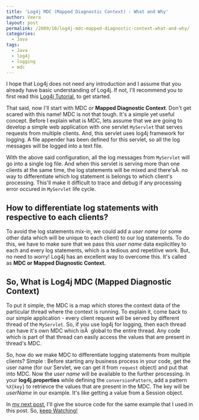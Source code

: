 ```yaml
---
title: 'Log4j MDC (Mapped Diagnostic Context) : What and Why'
author: Veera
layout: post
permalink: /2009/10/log4j-mdc-mapped-diagnostic-context-what-and-why/
categories:
  - Java
tags:
  - Java
  - log4j
  - logging
  - mdc
---
```


I hope that Log4j does not need any introduction and I assume that you already have basic understanding of Log4j. If not, I'll recommend you to first read this [Log4j Tutorial][1], to get started.

 [1]: http://veerasundar.com/blog/2009/07/log4j-tutorial-adding-log4j-logging-to-your-project/ "Log4j Tutorial"

That said, now I'll start with MDC or **Mapped Diagnostic Context**. Don't get scared with this name! MDC is not that tough. It's a simple yet useful concept. Before I explain what is MDC, lets assume that we are going to develop a simple web application with one servlet `MyServlet` that serves requests from multiple clients. And, this servlet uses log4j framework for logging. A file appender has been defined for this servlet, so all the log messages will be logged into a text file.

With the above said configuration, all the log messages from `MyServlet` will go into a single log file. And when this servlet is serving more than one clients at the same time, the log statements will be mixed and there'sÂ  no way to differentiate which log statement is belongs to which client's processing. This'll make it difficult to trace and debug if any processing error occured in `MyServlet` life cycle.

## How to differentiate log statements with respective to each clients?

To avoid the log statements mix-in, we could add a *user name* (or some other data which will be unique to each client) to our log statements. To do this, we have to make sure that we pass this *user name* data explicitley to each and every log statements, which is a tedious and repetitive work. But, no need to worry! Log4j has an excellent way to overcome this. It's called as **MDC or Mapped Diagnostic Context.**

## So, What is Log4j MDC (Mapped Diagnostic Context)

To put it simple, the MDC is a map which stores the context data of the particular thread where the context is running. To explain it, come back to our simple application - every client request will be served by different thread of the `MyServlet`. So, if you use log4j for logging, then each thread can have it's own MDC which isÂ  global to the entire thread. Any code which is part of that thread can easily access the values that are present in thread's MDC.

So, how do we make MDC to differentiate logging statements from multiple clients? Simple : Before starting any business process in your code, get the user name (for our Servlet, we can get it from `request` object) and put that into MDC. Now the *user name* will be available to the further processing. In your **log4j.properties** while defining the `conversionPattern`, add a pattern `%X{key}` to retrievce the values that are present in the MDC. The key will be *userName* in our example. It's like getting a value from a Session object.

In [my next post][2], I'll give the source code for the same example that I used in this post. So, [keep Watching!][3]

 [2]: http://veerasundar.com/blog/2009/11/log4j-mdc-mapped-diagnostic-context-example-code/ "Log4j MDC example code"
 [3]: http://veerasundar.com/blog/feed "Subscriibe to this blog feed"
